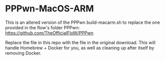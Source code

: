 # PPPwn-MacOS-ARM

This is an altered version of the PPPwn build-macarm.sh to replace the one provided in the flow's folder PPPwn:
https://github.com/TheOfficialFloW/PPPwn

Replace the file in this repo with the file in the original download. This will handle Homebrew + Docker for you, as well as cleaning up after itself by removing Docker.

